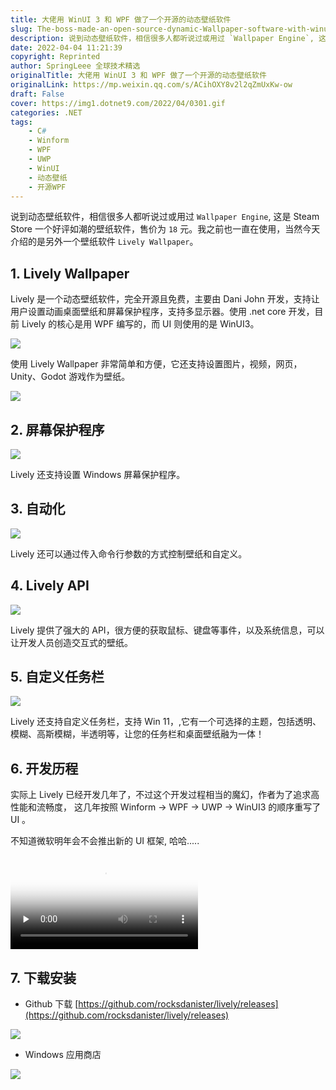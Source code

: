 ```yaml
---
title: 大佬用 WinUI 3 和 WPF 做了一个开源的动态壁纸软件
slug: The-boss-made-an-open-source-dynamic-Wallpaper-software-with-winui-3-and-WPF
description: 说到动态壁纸软件，相信很多人都听说过或用过 `Wallpaper Engine`, 这是 Steam Store 一个好评如潮的壁纸软件，售价为 `18` 元。我之前也一直在使用，当然今天介绍的是另外一个壁纸软件 `Lively Wallpaper`。
date: 2022-04-04 11:21:39
copyright: Reprinted
author: SpringLeee 全球技术精选
originalTitle: 大佬用 WinUI 3 和 WPF 做了一个开源的动态壁纸软件
originalLink: https://mp.weixin.qq.com/s/ACihOXY8v2l2qZmUxKw-ow
draft: False
cover: https://img1.dotnet9.com/2022/04/0301.gif
categories: .NET
tags: 
    - C#
    - Winform
    - WPF
    - UWP
    - WinUI
    - 动态壁纸
    - 开源WPF
---
```


说到动态壁纸软件，相信很多人都听说过或用过 `Wallpaper Engine`, 这是 Steam Store 一个好评如潮的壁纸软件，售价为 `18` 元。我之前也一直在使用，当然今天介绍的是另外一个壁纸软件 `Lively Wallpaper`。

## 1. Lively Wallpaper

Lively 是一个动态壁纸软件，完全开源且免费，主要由 Dani John 开发，支持让用户设置动画桌面壁纸和屏幕保护程序，支持多显示器。使用 .net core 开发，目前 Lively 的核心是用 WPF 编写的，而 UI 则使用的是 WinUI3。

![](https://img1.dotnet9.com/2022/04/0301.gif)

使用 Lively Wallpaper 非常简单和方便，它还支持设置图片，视频，网页，Unity、Godot 游戏作为壁纸。

![](https://img1.dotnet9.com/2022/04/0302.gif)

## 2. 屏幕保护程序

![](https://img1.dotnet9.com/2022/04/0303.gif)

Lively 还支持设置 Windows 屏幕保护程序。

## 3. 自动化

![](https://img1.dotnet9.com/2022/04/0304.gif)

Lively 还可以通过传入命令行参数的方式控制壁纸和自定义。

## 4. Lively API

![](https://img1.dotnet9.com/2022/04/0305.gif)

Lively 提供了强大的 API，很方便的获取鼠标、键盘等事件，以及系统信息，可以让开发人员创造交互式的壁纸。

## 5. 自定义任务栏

![](https://img1.dotnet9.com/2022/04/0306.gif)

Lively 还支持自定义任务栏，支持 Win 11，,它有一个可选择的主题，包括透明、模糊、高斯模糊，半透明等，让您的任务栏和桌面壁纸融为一体！

## 6. 开发历程

实际上 Lively 已经开发几年了，不过这个开发过程相当的魔幻，作者为了追求高性能和流畅度， 这几年按照 Winform -> WPF -> UWP -> WinUI3 的顺序重写了 UI 。

不知道微软明年会不会推出新的 UI 框架, 哈哈.....

<video id="video" controls="" preload="none" poster="https://img1.dotnet9.com/2022/04/0309.png">
  <source id="mp4" src="https://img1.dotnet9.com/2022/04/0308.mp4" type="video/mp4">
</video>

## 7. 下载安装

- Github 下载 [https://github.com/rocksdanister/lively/releases](https://github.com/rocksdanister/lively/releases)

![](https://img1.dotnet9.com/2022/04/0310.png)

- Windows 应用商店

![](https://img1.dotnet9.com/2022/04/0307.png)
